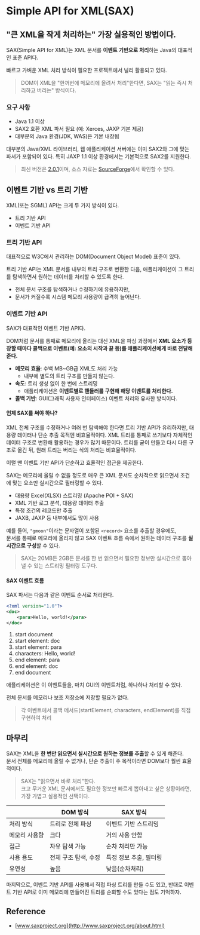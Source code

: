 # Simple API for XML(SAX)

## "큰 XML을 작게 처리하는" 가장 실용적인 방법이다.

SAX(Simple API for XML)는
XML 문서를 **이벤트 기반으로 처리**하는 Java의 대표적인 표준 API다.

빠르고 가벼운 XML 처리 방식이 필요한 프로젝트에서 널리 활용되고 있다.

> DOM이 XML을 "한꺼번에 메모리에 올려서 처리"한다면, SAX는 "읽는 즉시 처리하고 버리는" 방식이다.

### 요구 사항

- Java 1.1 이상
- SAX2 호환 XML 파서 필요 (예: Xerces, JAXP 기본 제공)
- 대부분의 Java 환경(JDK, WAS)은 기본 내장됨

대부분의 Java/XML 라이브러리, 웹 애플리케이션 서버에는 이미 SAX2와 그에 맞는 파서가 포함되어 있다.
특히 JAXP 1.1 이상 환경에서는 기본적으로 SAX2를 지원한다.

> 최신 버전은 [2.0.1](https://mvnrepository.com/artifact/sax/sax/2.0.1)이며, 소스
> 자료는 [SourceForge](https://sourceforge.net/projects/sax/files/)에서 확인할 수 있다.

## 이벤트 기반 vs 트리 기반

XML(또는 SGML) API는 크게 두 가지 방식이 있다.

- 트리 기반 API
- 이벤트 기반 API

### 트리 기반 API

대표적으로 W3C에서 관리하는 DOM(Document Object Model) 표준이 있다.

트리 기반 API는 XML 문서를 내부의 트리 구조로 변환한 다음, 애플리케이션이 그 트리를 탐색하면서 원하는 데이터를 처리할 수 있도록 한다.

- 전체 문서 구조를 탐색하거나 수정하기에 유용하지만,
- 문서가 커질수록 시스템 메모리 사용량이 급격히 늘어난다.

### 이벤트 기반 API

SAX가 대표적인 이벤트 기반 API다.

DOM처럼 문서를 통째로 메모리에 올리는 대신 XML을 파싱 과정에서 **XML 요소가 등장할 때마다 콜백으로 이벤트(예: 요소의 시작과 끝 등)를 애플리케이션에게 바로 전달해준다.**

- **메모리 효율**: 수백 MB\~GB급 XML도 처리 가능
    - 내부에 별도의 트리 구조를 만들지 않는다.
- **속도**: 트리 생성 없이 한 번에 스트리밍
    - 애플리케이션은 **이벤트별로 핸들러를 구현해 해당 이벤트를 처리한다.**
- **콜백 기반**: GUI(그래픽 사용자 인터페이스) 이벤트 처리와 유사한 방식이다.

#### 언제 SAX를 써야 하나?

XML 전체 구조를 수정하거나 여러 번 탐색해야 한다면 트리 기반 API가 유리하지만, 대용량 데이터나 단순 추출 목적엔 비효율적이다. XML 트리를 통째로 쓰기보다 자체적인 데이터 구조로 변환해 활용하는 경우가
많기 때문이다. 트리를 굳이 만들고 다시 다른 구조로 옮긴 뒤, 원래 트리는 버리는 식의 처리는 비효율적이다.

이럴 땐 이벤트 기반 API가 단순하고 효율적인 접근을 제공한다.

SAX는 메모리에 올릴 수 없을 정도로 매우 큰 XML 문서도 순차적으로 읽으면서 조건에 맞는 요소만 실시간으로 필터링할 수 있다.

- 대용량 Excel(XLSX) 스트리밍 (Apache POI + SAX)
- XML 기반 로그 분석, 대용량 데이터 추출
- 특정 조건의 레코드만 추출
- JAXB, JAXP 등 내부에서도 많이 사용

예를 들어, `"gmoon"`이라는 문자열이 포함된 `<record>` 요소를 추출할 경우에도,  
문서를 통째로 메모리에 올리지 않고 SAX 이벤트 흐름 속에서 원하는 데이터 구조를 **실시간으로 구성**할 수 있다.

> SAX는 20MB든 2GB든 문서를 한 번 읽으면서 필요한 정보만 실시간으로 뽑아낼 수 있는 스트리밍 필터링 도구다.

#### SAX 이벤트 흐름

SAX 파서는 다음과 같은 이벤트 순서로 처리한다.

```xml
<?xml version="1.0"?>
<doc>
    <para>Hello, world!</para>
</doc>
```

1. start document
2. start element: doc
3. start element: para
4. characters: Hello, world!
5. end element: para
6. end element: doc
7. end document

애플리케이션은 이 이벤트들을, 마치 GUI의 이벤트처럼, 하나하나 처리할 수 있다.

전체 문서를 메모리나 보조 저장소에 저장할 필요가 없다.

> 각 이벤트에서 콜백 메서드(startElement, characters, endElement)를 직접 구현하여 처리

## 마무리

SAX는 XML을 **한 번만 읽으면서 실시간으로 원하는 정보를 추출**할 수 있게 해준다.  
문서 전체를 메모리에 올릴 수 없거나, 단순 추출이 주 목적이라면 DOM보다 훨씬 효율적이다.

> SAX는 "읽으면서 바로 처리"한다.  
> 크고 무거운 XML 문서에서도 필요한 정보만 빠르게 뽑아내고 싶은 상황이라면, 가장 가볍고 실용적인 선택이다.

|         | DOM 방식       | SAX 방식        |
|---------|--------------|---------------|
| 처리 방식   | 트리로 전체 파싱    | 이벤트 기반 스트리밍   |
| 메모리 사용량 | 크다           | 거의 사용 안함      |
| 접근      | 자유 탐색 가능     | 순차 처리만 가능     |
| 사용 용도   | 전체 구조 탐색, 수정 | 특정 정보 추출, 필터링 |
| 유연성     | 높음           | 낮음(순차처리)      |

마지막으로, 이벤트 기반 API를 사용해서 직접 파싱 트리를 만들 수도 있고, 반대로 이벤트 기반 API로 이미 메모리에 만들어진 트리를 순회할 수도 있다는 점도 기억하자.

## Reference

- [www.saxproject.org](http://www.saxproject.org/about.html)

